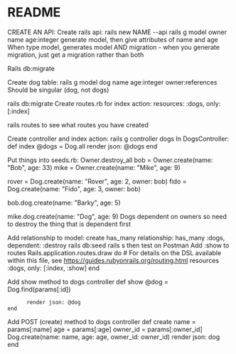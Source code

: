 # README
CREATE AN API:
Create rails api: rails new NAME --api
  rails g model owner name age:integer 
  generate model, then give attributes of name and age
  When type model, generates model AND migration - when you generate migration, just get a migration rather than both

Rails db:migrate

Create dog table: rails g model dog name age:integer owner:references
  Should be singular (dog, not dogs)

rails db:migrate
 Create routes.rb for index action:	resources: :dogs, only: [:index]

rails routes to see what routes you have created

Create controller and index action:
  rails g controller dogs
  In DogsController:
   def index
          @dogs = Dog.all
          render json: @dogs
   end

Put things into seeds.rb: 
  Owner.destroy_all
  bob = Owner.create(name: "Bob", age: 33)
  mike = Owner.create(name: "Mike", age: 9)
 
  rover = Dog.create(name: "Rover", age: 2, owner: bob)
  fido = Dog.create(name: "Fido", age: 3, owner: bob)
 
  bob.dog.create(name: "Barky", age: 5)
 
  mike.dog.create(name: "Dog", age: 9)
Dogs dependent on owners so need to destroy the thing that is dependent first

Add relationship to model: create has_many relationship: has_many :dogs, dependent: :destroy
  rails db:seed
  rails s then test on Postman
   Add :show to routes
  Rails.application.routes.draw do
    # For details on the DSL available within this file, see https://guides.rubyonrails.org/routing.html
    resources :dogs, only: [:index, :show]
  end

Add show method to dogs controller
    def show 
          @dog = Dog.find(params[:id])

          render json: @dog
    end

Add POST (create) method to dogs controller
    def create
        name = params[:name]
        age = params[:age]
        owner_id = params[:owner_id]
        Dog.create(name: name, age: age, owner_id: owner_id)
        render json: dog
    end


